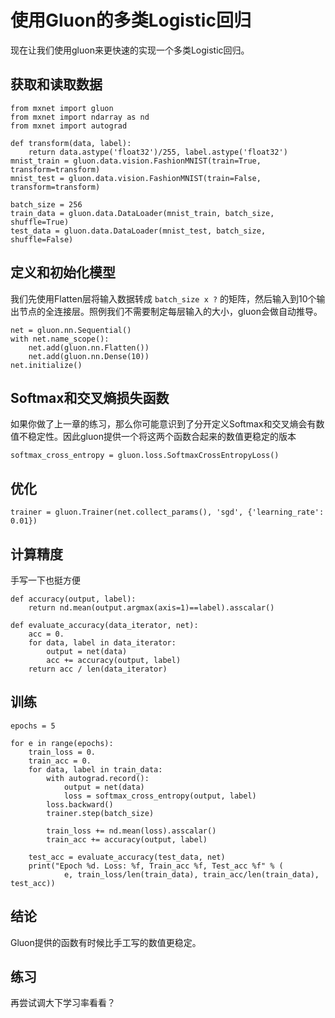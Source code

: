 # 使用Gluon的多类Logistic回归

现在让我们使用gluon来更快速的实现一个多类Logistic回归。

## 获取和读取数据

```{.python .input}
from mxnet import gluon
from mxnet import ndarray as nd
from mxnet import autograd

def transform(data, label):
    return data.astype('float32')/255, label.astype('float32')
mnist_train = gluon.data.vision.FashionMNIST(train=True, transform=transform)
mnist_test = gluon.data.vision.FashionMNIST(train=False, transform=transform)

batch_size = 256
train_data = gluon.data.DataLoader(mnist_train, batch_size, shuffle=True)
test_data = gluon.data.DataLoader(mnist_test, batch_size, shuffle=False)
```

## 定义和初始化模型

我们先使用Flatten层将输入数据转成 `batch_size x ?` 的矩阵，然后输入到10个输出节点的全连接层。照例我们不需要制定每层输入的大小，gluon会做自动推导。

```{.python .input}
net = gluon.nn.Sequential()
with net.name_scope():
    net.add(gluon.nn.Flatten())
    net.add(gluon.nn.Dense(10))
net.initialize()
```

## Softmax和交叉熵损失函数

如果你做了上一章的练习，那么你可能意识到了分开定义Softmax和交叉熵会有数值不稳定性。因此gluon提供一个将这两个函数合起来的数值更稳定的版本

```{.python .input  n=7}
softmax_cross_entropy = gluon.loss.SoftmaxCrossEntropyLoss()
```

## 优化

```{.python .input  n=8}
trainer = gluon.Trainer(net.collect_params(), 'sgd', {'learning_rate': 0.01})
```

## 计算精度

手写一下也挺方便

```{.python .input}
def accuracy(output, label):
    return nd.mean(output.argmax(axis=1)==label).asscalar()

def evaluate_accuracy(data_iterator, net):
    acc = 0.    
    for data, label in data_iterator:
        output = net(data)
        acc += accuracy(output, label)
    return acc / len(data_iterator)
```

## 训练

```{.python .input  n=18}
epochs = 5

for e in range(epochs):
    train_loss = 0.
    train_acc = 0.
    for data, label in train_data:
        with autograd.record():
            output = net(data)
            loss = softmax_cross_entropy(output, label)
        loss.backward()
        trainer.step(batch_size)

        train_loss += nd.mean(loss).asscalar()
        train_acc += accuracy(output, label)

    test_acc = evaluate_accuracy(test_data, net)
    print("Epoch %d. Loss: %f, Train_acc %f, Test_acc %f" % (
            e, train_loss/len(train_data), train_acc/len(train_data), test_acc))
```

## 结论

Gluon提供的函数有时候比手工写的数值更稳定。

## 练习

再尝试调大下学习率看看？
